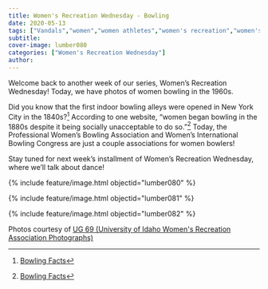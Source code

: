 ```yaml
---
title: Women's Recreation Wednesday - Bowling
date: 2020-05-13
tags: ["Vandals","women","women athletes","women's recreation","women's sports","women in sports","women's recreation Wednesday","Moscow","university history","university archives"]
subtitle: 
cover-image: lumber080
categories: ["Women's Recreation Wednesday"]
author: 
---
```


Welcome back to another week of our series, Women’s
Recreation Wednesday! Today, we have photos of women bowling in the 1960s.

Did you know that the first indoor bowling alleys were
opened in New York City in the 1840s?[^1]
According to one website, “women began bowling in the 1880s despite it being
socially unacceptable to do so.”[^1]
Today, the Professional Women’s Bowling Association and Women’s International
Bowling Congress are just a couple associations for women bowlers!

Stay tuned for next week’s installment of Women’s
Recreation Wednesday, where we’ll talk about dance!

{% include feature/image.html objectid="lumber080" %}

{% include feature/image.html objectid="lumber081" %}

{% include feature/image.html objectid="lumber082" %}

Photos courtesy of [UG 69 (University of Idaho Women's Recreation Association Photographs)](http://archiveswest.orbiscascade.org/ark:/80444/xv152953/op=fstyle.aspx?t=k&amp;q=)

[^1]: [Bowling Facts](https://www.softschools.com/facts/sports/bowling_facts/2667/)
